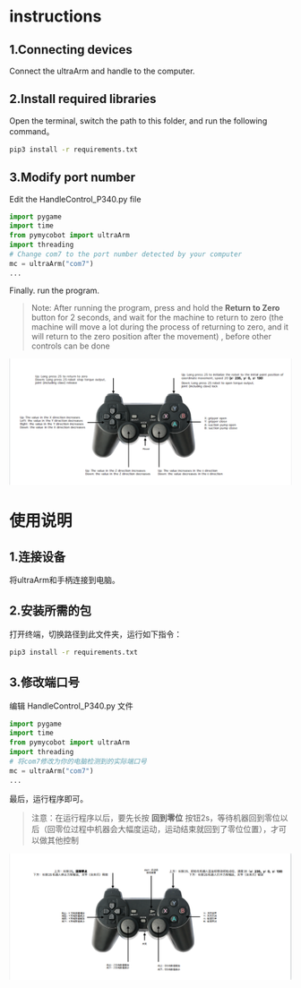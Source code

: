 # instructions

## 1.Connecting devices

Connect the ultraArm and handle to the computer.

## 2.Install required libraries

Open the terminal, switch the path to this folder, and run the following command。

```bash
pip3 install -r requirements.txt
```

## 3.Modify port number

Edit the HandleControl_P340.py file

```python
import pygame
import time
from pymycobot import ultraArm
import threading
# Change com7 to the port number detected by your computer
mc = ultraArm("com7")
...
```

Finally. run the program.

> Note: After running the program, press and hold the **Return to Zero** button for 2 seconds, and wait for the machine to return to zero (the machine will move a lot during the process of returning to zero, and it will return to the zero position after the movement) , before other controls can be done

![img_en](./control_en.png)

# 使用说明

## 1.连接设备

将ultraArm和手柄连接到电脑。

## 2.安装所需的包

打开终端，切换路径到此文件夹，运行如下指令：

```bash
pip3 install -r requirements.txt
```

## 3.修改端口号

编辑 HandleControl_P340.py 文件

```python
import pygame
import time
from pymycobot import ultraArm
import threading
# 将com7修改为你的电脑检测到的实际端口号
mc = ultraArm("com7")
...
```

最后，运行程序即可。

> 注意：在运行程序以后，要先长按 **回到零位** 按钮2s，等待机器回到零位以后（回零位过程中机器会大幅度运动，运动结束就回到了零位位置），才可以做其他控制

![img_zh](./control.png)
